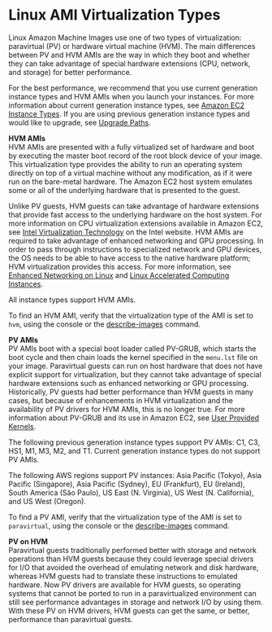 # Linux AMI Virtualization Types<a name="virtualization_types"></a>

Linux Amazon Machine Images use one of two types of virtualization: paravirtual \(PV\) or hardware virtual machine \(HVM\)\. The main differences between PV and HVM AMIs are the way in which they boot and whether they can take advantage of special hardware extensions \(CPU, network, and storage\) for better performance\.

For the best performance, we recommend that you use current generation instance types and HVM AMIs when you launch your instances\. For more information about current generation instance types, see [Amazon EC2 Instance Types](https://aws.amazon.com/ec2/instance-types/)\. If you are using previous generation instance types and would like to upgrade, see [Upgrade Paths](https://aws.amazon.com/ec2/previous-generation/#Upgrade_Paths)\.

**HVM AMIs**  
HVM AMIs are presented with a fully virtualized set of hardware and boot by executing the master boot record of the root block device of your image\. This virtualization type provides the ability to run an operating system directly on top of a virtual machine without any modification, as if it were run on the bare\-metal hardware\. The Amazon EC2 host system emulates some or all of the underlying hardware that is presented to the guest\.

Unlike PV guests, HVM guests can take advantage of hardware extensions that provide fast access to the underlying hardware on the host system\. For more information on CPU virtualization extensions available in Amazon EC2, see [Intel Virtualization Technology](http://www.intel.com/content/www/us/en/virtualization/virtualization-technology/intel-virtualization-technology.html) on the Intel website\. HVM AMIs are required to take advantage of enhanced networking and GPU processing\. In order to pass through instructions to specialized network and GPU devices, the OS needs to be able to have access to the native hardware platform; HVM virtualization provides this access\. For more information, see [Enhanced Networking on Linux](enhanced-networking.md) and [Linux Accelerated Computing Instances](accelerated-computing-instances.md)\.

All instance types support HVM AMIs\.

To find an HVM AMI, verify that the virtualization type of the AMI is set to `hvm`, using the console or the [describe\-images](http://docs.aws.amazon.com/cli/latest/reference/ec2/describe-images.html) command\.

**PV AMIs**  
PV AMIs boot with a special boot loader called PV\-GRUB, which starts the boot cycle and then chain loads the kernel specified in the `menu.lst` file on your image\. Paravirtual guests can run on host hardware that does not have explicit support for virtualization, but they cannot take advantage of special hardware extensions such as enhanced networking or GPU processing\. Historically, PV guests had better performance than HVM guests in many cases, but because of enhancements in HVM virtualization and the availability of PV drivers for HVM AMIs, this is no longer true\. For more information about PV\-GRUB and its use in Amazon EC2, see [User Provided Kernels](UserProvidedKernels.md)\.

The following previous generation instance types support PV AMIs: C1, C3, HS1, M1, M3, M2, and T1\. Current generation instance types do not support PV AMIs\.

The following AWS regions support PV instances: Asia Pacific \(Tokyo\), Asia Pacific \(Singapore\), Asia Pacific \(Sydney\), EU \(Frankfurt\), EU \(Ireland\), South America \(São Paulo\), US East \(N\. Virginia\), US West \(N\. California\), and US West \(Oregon\)\.

To find a PV AMI, verify that the virtualization type of the AMI is set to `paravirtual`, using the console or the [describe\-images](http://docs.aws.amazon.com/cli/latest/reference/ec2/describe-images.html) command\.

**PV on HVM**  
Paravirtual guests traditionally performed better with storage and network operations than HVM guests because they could leverage special drivers for I/O that avoided the overhead of emulating network and disk hardware, whereas HVM guests had to translate these instructions to emulated hardware\. Now PV drivers are available for HVM guests, so operating systems that cannot be ported to run in a paravirtualized environment can still see performance advantages in storage and network I/O by using them\. With these PV on HVM drivers, HVM guests can get the same, or better, performance than paravirtual guests\.